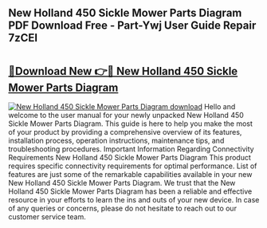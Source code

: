 ## New Holland 450 Sickle Mower Parts Diagram PDF Download Free - Part-Ywj User Guide Repair 7zCEI

# <h2><a href="http://dfilgxl.blite.top/?on=New+Holland+450+Sickle+Mower+Parts+Diagram">🔗Download New 👉🔴 New Holland 450 Sickle Mower Parts Diagram</a></h2>

[![New Holland 450 Sickle Mower Parts Diagram download](https://i.imgur.com/lujVjoI.png)](http://dfilgxl.blite.top/?on=New+Holland+450+Sickle+Mower+Parts+Diagram)
Hello and welcome to the user manual for your newly unpacked New Holland 450 Sickle Mower Parts Diagram. This guide is here to help you make the most of your product by providing a comprehensive overview of its features, installation process, operation instructions, maintenance tips, and troubleshooting procedures. Important Information Regarding Connectivity Requirements New Holland 450 Sickle Mower Parts Diagram This product requires specific connectivity requirements for optimal performance. List of features are just some of the remarkable capabilities available in your new New Holland 450 Sickle Mower Parts Diagram. We trust that the New Holland 450 Sickle Mower Parts Diagram has been a reliable and effective resource in your efforts to learn the ins and outs of your new device. In case of any queries or concerns, please do not hesitate to reach out to our customer service team.
